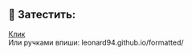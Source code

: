 ## 🚀 Затестить:

[Клик](https://leonard94.github.io/formatted/)
<br>
Или ручками впиши: leonard94.github.io/formatted/
